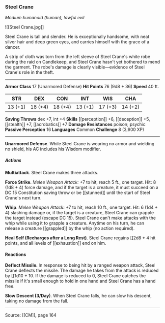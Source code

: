 ### Steel Crane
_Medium humanoid (human), lawful evil_

![[Steel Crane.jpg]]

Steel Crane is tall and slender. He is exceptionally handsome, with neat silver hair and deep green eyes, and carries himself with the grace of a dancer.

A strip of cloth was torn from the left sleeve of Steel Crane's white robe during the raid on Candlekeep, and Steel Crane hasn't yet bothered to mend the garment. The robe's damage is clearly visible—evidence of Steel Crane's role in the theft.




---

**Armor Class** 17 (Unarmored Defense)
**Hit Points** 76 (9d8 + 36)
**Speed** 40 ft.

| STR     | DEX     | CON     | INT     | WIS     | CHA     |
|---------|---------|---------|---------|---------|---------|
| 13 (+1) | 18 (+4) | 18 (+4) | 13 (+1) | 17 (+3) | 14 (+2) |

**Saving Throws** dex +7, int +4
**Skills** [[perception]] +6, [[deception]] +5, [[stealth]] +7, [[acrobatics]] +7
**Damage Resistances** poison; psychic
**Passive Perception** 16
**Languages** Common
**Challenge** 8 (3,900 XP)

---

**Unarmored Defense**. While Steel Crane is wearing no armor and wielding no shield, his AC includes his Wisdom modifier.

##### Actions
**Multiattack**. Steel Crane makes three attacks.

**Force Strike**. _Melee Weapon Attack:_ +7 to hit, reach 5 ft., one target. Hit: 8 (1d8 + 4) force damage, and if the target is a creature, it must succeed on a DC 15 Constitution saving throw or be [[stunned]] until the start of Steel Crane's next turn.

**Whip**. _Melee Weapon Attack:_ +7 to hit, reach 10 ft., one target. Hit: 6 (1d4 + 4) slashing damage or, if the target is a creature, Steel Crane can grapple the target instead (escape DC 15). Steel Crane can't make attacks with the whip while using it to grapple a creature. Anytime on his turn, he can release a creature [[grappled]] by the whip (no action required).

**Heal Self (Recharges after a Long Rest)**. Steel Crane regains [[2d8 + 4 hit points, and all levels of [[exhaustion]] end on him.

#### Reactions
**Deflect Missile**. In response to being hit by a ranged weapon attack, Steel Crane deflects the missile. The damage he takes from the attack is reduced by [[1d10 + 10. If the damage is reduced to 0, Steel Crane catches the missile if it's small enough to hold in one hand and Steel Crane has a hand free.

**Slow Descent (3/Day)**. When Steel Crane falls, he can slow his descent, taking no damage from the fall.


---

Source: [[CM]], page 164